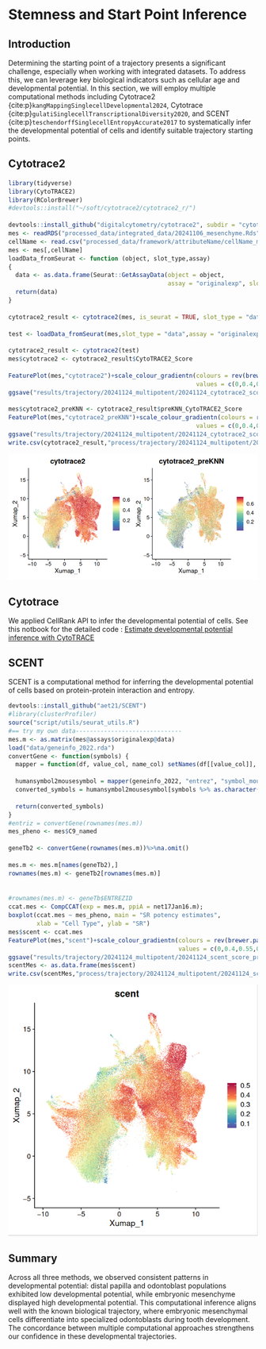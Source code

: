 # Stemness and Start Point Inference

## Introduction
Determining the starting point of a trajectory presents a significant challenge, especially when working with integrated datasets. To address this, we can leverage key biological indicators such as cellular age and developmental potential. In this section, we will employ multiple computational methods including Cytotrace2 {cite:p}`kangMappingSinglecellDevelopmental2024`, Cytotrace {cite:p}`gulatiSinglecellTranscriptionalDiversity2020`, and SCENT {cite:p}`teschendorffSinglecellEntropyAccurate2017` to systematically infer the developmental potential of cells and identify suitable trajectory starting points.

## Cytotrace2

```R
library(tidyverse)
library(CytoTRACE2)
library(RColorBrewer)
#devtools::install("~/soft/cytotrace2/cytotrace2_r/")

devtools::install_github("digitalcytometry/cytotrace2", subdir = "cytotrace2_r")
mes <- readRDS("processed_data/integrated_data/20241106_mesenchyme.Rds")
cellName <- read.csv("processed_data/framework/attributeName/cellName_mes_keep20241119.csv",row.names = 1) %>% unlist()
mes <- mes[,cellName]
loadData_fromSeurat <- function (object, slot_type,assay)
{
  data <- as.data.frame(Seurat::GetAssayData(object = object,
                                             assay = "originalexp", slot = slot_type))
  return(data)
}

cytotrace2_result <- cytotrace2(mes, is_seurat = TRUE, slot_type = "data", species = 'mouse',assay = "originalexp")

test <- loadData_fromSeurat(mes,slot_type = "data",assay = "originalexp")

cytotrace2_result <- cytotrace2(test)
mes$cytotrace2 <- cytotrace2_result$CytoTRACE2_Score

FeaturePlot(mes,"cytotrace2")+scale_colour_gradientn(colours = rev(brewer.pal(n = 11, name = "Spectral")),
                                                     values = c(0,0.4,0.55,0.65,1.0))
ggsave("results/trajectory/20241124_multipotent/20241124_cytotrace2_score.pdf",width = 6,height = 6)

mes$cytotrace2_preKNN <- cytotrace2_result$preKNN_CytoTRACE2_Score
FeaturePlot(mes,"cytotrace2_preKNN")+scale_colour_gradientn(colours = rev(brewer.pal(n = 11, name = "Spectral")),
                                                     values = c(0,0.4,0.55,0.65,1.0))
ggsave("results/trajectory/20241124_multipotent/20241124_cytotrace2_score_preknn.pdf",width = 6,height = 6)
write.csv(cytotrace2_result,"process/trajectory/20241124_multipotent/20241124_cytotrace2_result.csv")
```

![png](../img/trajectory/cytotrace2.png)

## Cytotrace
We applied CellRank API to infer the developmental potential of cells.
See this notbook for the detailed code : [Estimate developmental potential inference with CytoTRACE](20241124_cytotrace)

## SCENT
SCENT is a computational method for inferring the developmental potential of cells based on protein-protein interaction and entropy.

```R
devtools::install_github("aet21/SCENT")
#library(clusterProfiler)
source("script/utils/seurat_utils.R")
#== try my own data------------------------------
mes.m <- as.matrix(mes@assays$originalexp@data)
load("data/geneinfo_2022.rda")
convertGene <- function(symbols) {
  mapper = function(df, value_col, name_col) setNames(df[[value_col]], df[[name_col]])

  humansymbol2mousesymbol = mapper(geneinfo_2022, "entrez", "symbol_mouse")
  converted_symbols = humansymbol2mousesymbol[symbols %>% as.character()]

  return(converted_symbols)
}
#entriz = convertGene(rownames(mes.m))
mes_pheno <- mes$C9_named

geneTb2 <- convertGene(rownames(mes.m))%>%na.omit()

mes.m <- mes.m[names(geneTb2),]
rownames(mes.m) <- geneTb2[rownames(mes.m)]


#rownames(mes.m) <- geneTb$ENTREZID
ccat.mes <- CompCCAT(exp = mes.m, ppiA = net17Jan16.m);
boxplot(ccat.mes ~ mes_pheno, main = "SR potency estimates",
        xlab = "Cell Type", ylab = "SR")
mes$scent <- ccat.mes
FeaturePlot(mes,"scent")+scale_colour_gradientn(colours = rev(brewer.pal(n = 11, name = "Spectral")),
                                                values = c(0,0.4,0.55,0.65,1.0))
ggsave("results/trajectory/20241124_multipotent/20241124_scent_score_preknn.pdf",width = 6,height = 6)
scentMes <- as.data.frame(mes$scent)
write.csv(scentMes,"process/trajectory/20241124_multipotent/20241124_scent_result.csv")
```

![png](../img/trajectory/scent.png)


## Summary
Across all three methods, we observed consistent patterns in developmental potential: distal papilla and odontoblast populations exhibited low developmental potential, while embryonic mesenchyme displayed high developmental potential. This computational inference aligns well with the known biological trajectory, where embryonic mesenchymal cells differentiate into specialized odontoblasts during tooth development. The concordance between multiple computational approaches strengthens our confidence in these developmental trajectories.
